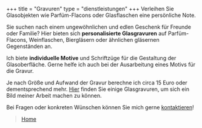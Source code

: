 +++
title = "Gravuren"
type = "dienstleistungen"
+++
Verleihen Sie Glasobjekten wie Parfüm-Flacons oder Glasflaschen eine persönliche Note.

<!--more-->

Sie suchen nach einem ungewöhnlichen und edlen Geschenk für Freunde oder Familie? Hier bieten sich <strong>personalisierte Glasgravuren</strong> auf Parfüm-Flacons, Weinflaschen, Biergläsern oder ähnlichen gläsernen Gegenständen an.

Ich biete <strong>individuelle Motive</strong> und Schriftzüge für die Gestaltung der Glasoberfläche. Gerne helfe ich auch bei der Ausarbeitung eines Motivs für die Gravur.

Je nach Größe und Aufwand der Gravur berechne ich circa 15 Euro oder dementsprechend mehr. <a href="https://LesArts-MariaFrank.de/gravuren/" title="Weiterleitung zu der Gravuren-Gallerie von Maria Frank">Hier</a> finden Sie einige Glasgravuren, um sich ein Bild meiner Arbeit machen zu können.

Bei Fragen oder konkreten Wünschen können Sie mich gerne <a href="https://LesArts-MariaFrank.de/kontakt/" title="Weiterleitung zu der Website &ldquo;Kontakt&rdquo;">kontaktieren</a>!


> <a href="https://LesArts-MariaFrank.de/" title="Weiterleitung zu LesArts-MariaFrank">Home</a>
